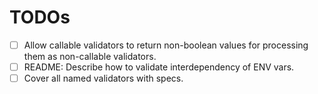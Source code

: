 # TODOs

- [ ] Allow callable validators to return non-boolean values for processing them as non-callable validators.
- [ ] README: Describe how to validate interdependency of ENV vars.
- [ ] Cover all named validators with specs.
